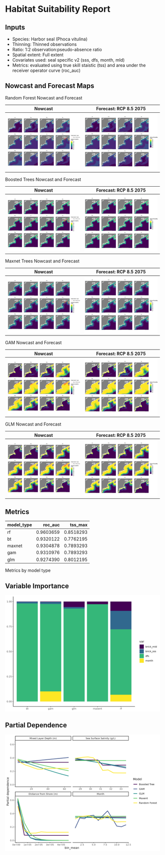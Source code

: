 Habitat Suitability Report
================

## Inputs

- Species: Harbor seal (Phoca vitulina)
- Thinning: Thinned observations
- Ratio: 1:2 observation:pseudo-absence ratio
- Spatial extent: Full extent
- Covariates used: seal specific v2 (sss, dfs, month, mld)
- Metrics: evaluated using true skill staistic (tss) and area under the
  receiver operator curve (roc_auc)

## Nowcast and Forecast Maps

Random Forest Nowcast and Forecast

| Nowcast | Forecast: RCP 8.5 2075 |
|:--:|:--:|
| ![](../../../../tidy_reports/versions/c23/000460/c23.000460.01_12_rf_compiled_casts.png) | ![](../../../../tidy_reports/versions/c23/000464/c23.000464.01_12_rf_compiled_casts.png) |

Boosted Trees Nowcast and Forecast

| Nowcast | Forecast: RCP 8.5 2075 |
|:--:|:--:|
| ![](../../../../tidy_reports/versions/c23/000460/c23.000460.01_12_bt_compiled_casts.png) | ![](../../../../tidy_reports/versions/c23/000464/c23.000464.01_12_bt_compiled_casts.png) |

Maxnet Trees Nowcast and Forecast

| Nowcast | Forecast: RCP 8.5 2075 |
|:--:|:--:|
| ![](../../../../tidy_reports/versions/c23/000460/c23.000460.01_12_maxent_compiled_casts.png) | ![](../../../../tidy_reports/versions/c23/000464/c23.000464.01_12_maxent_compiled_casts.png) |

GAM Nowcast and Forecast

| Nowcast | Forecast: RCP 8.5 2075 |
|:--:|:--:|
| ![](../../../../tidy_reports/versions/c23/000460/c23.000460.01_12_gam_compiled_casts.png) | ![](../../../../tidy_reports/versions/c23/000464/c23.000464.01_12_gam_compiled_casts.png) |

GLM Nowcast and Forecast

| Nowcast | Forecast: RCP 8.5 2075 |
|:--:|:--:|
| ![](../../../../tidy_reports/versions/c23/000460/c23.000460.01_12_glm_compiled_casts.png) | ![](../../../../tidy_reports/versions/c23/000464/c23.000464.01_12_glm_compiled_casts.png) |

## Metrics

| model_type |   roc_auc |   tss_max |
|:-----------|----------:|----------:|
| rf         | 0.9603659 | 0.8518293 |
| bt         | 0.9320122 | 0.7762195 |
| maxnet     | 0.9304878 | 0.7893293 |
| gam        | 0.9310976 | 0.7893293 |
| glm        | 0.9274390 | 0.8012195 |

Metrics by model type

## Variable Importance

![](m23.00046_tidy_compiled_files/figure-gfm/variable_importance-1.png)

## Partial Dependence

![](m23.00046_tidy_compiled_files/figure-gfm/partial_dependence-1.png)
